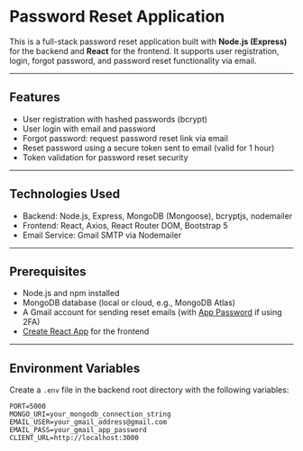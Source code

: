 # Password Reset Application

This is a full-stack password reset application built with **Node.js (Express)** for the backend and **React** for the frontend. It supports user registration, login, forgot password, and password reset functionality via email.

---

## Features

- User registration with hashed passwords (bcrypt)
- User login with email and password
- Forgot password: request password reset link via email
- Reset password using a secure token sent to email (valid for 1 hour)
- Token validation for password reset security

---

## Technologies Used

- Backend: Node.js, Express, MongoDB (Mongoose), bcryptjs, nodemailer
- Frontend: React, Axios, React Router DOM, Bootstrap 5
- Email Service: Gmail SMTP via Nodemailer

---

## Prerequisites

- Node.js and npm installed
- MongoDB database (local or cloud, e.g., MongoDB Atlas)
- A Gmail account for sending reset emails (with [App Password](https://support.google.com/accounts/answer/185833?hl=en) if using 2FA)
- [Create React App](https://create-react-app.dev/) for the frontend

---

## Environment Variables

Create a `.env` file in the backend root directory with the following variables:

```env
PORT=5000
MONGO_URI=your_mongodb_connection_string
EMAIL_USER=your_gmail_address@gmail.com
EMAIL_PASS=your_gmail_app_password
CLIENT_URL=http://localhost:3000
